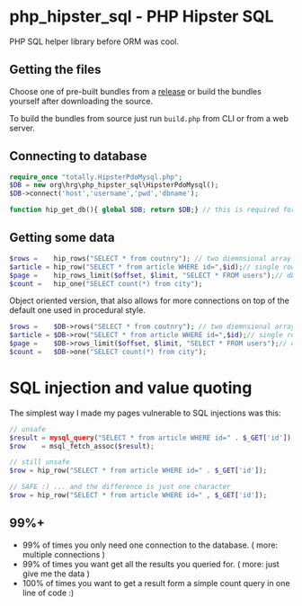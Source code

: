 # php_hipster_sql - PHP Hipster SQL
PHP SQL helper library before ORM was cool.



## Getting the files
Choose one of pre-built bundles from a [release](https://github.com/hrgdavor/php_hipster_sql/releases) or build the bundles yourself after downloading the source. 

To build the bundles from source just run `build.php` from CLI or from a web server.


## Connecting to database
```php
require_once "totally.HipsterPdoMysql.php";
$DB = new org\hrg\php_hipster_sql\HipsterPdoMysql();
$DB->connect('host','username','pwd','dbname');

function hip_get_db(){ global $DB; return $DB;} // this is required for procedural style (totally.* bundles)
```

## Getting some data

```php
$rows =    hip_rows("SELECT * from coutnry"); // two diemnsional array
$article = hip_row("SELECT * from article WHERE id=",$id);// single row, and safe from sql injection
$page =    hip_rows_limit($offset, $limit, "SELECT * FROM users");// db specific OFFSET and LIMIT
$count =   hip_one("SELECT count(*) from city");
```

Object oriented version, that also allows for more connections on top of the default one used in procedural style.

```php
$rows =    $DB->rows("SELECT * from coutnry"); // two diemnsional array
$article = $DB->row("SELECT * from article WHERE id=",$id);// single row, and safe from sql injection
$page =    $DB->rows_limit($offset, $limit, "SELECT * FROM users");// db specific OFFSET and LIMIT
$count =   $DB->one("SELECT count(*) from city");
```

# SQL injection and value quoting
The simplest way I made my pages vulnerable to SQL injections was this:
```php
// unsafe
$result = mysql_query("SELECT * from article WHERE id=" . $_GET['id']);
$row    = msql_fetch_assoc($result);

// still unsafe
$row = hip_row("SELECT * from article WHERE id=" . $_GET['id']);

// SAFE :) ... and the difference is just one character
$row = hip_row("SELECT * from article WHERE id=" , $_GET['id']);

```

## 99%+
 - 99% of times you only need one connection to the database. ( more: multiple connections )
 - 99% of times you want get all the results you queried for. ( more: just give me the data )
 - 100% of times you want to get a result form a simple count query in one line of code :)


